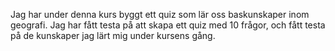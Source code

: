 Jag har under denna kurs byggt ett quiz som lär oss baskunskaper inom geografi. 
Jag har fått testa på att skapa ett quiz med 10 frågor, och fått testa på de kunskaper jag lärt mig under kursens gång. 